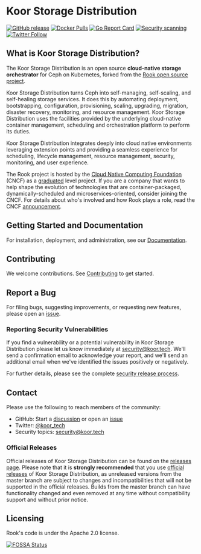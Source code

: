 # Koor Storage Distribution

[![GitHub release](https://img.shields.io/github/release/koor-tech/koor/all.svg)](https://github.com/koor-tech/koor/releases)
[![Docker Pulls](https://img.shields.io/docker/pulls/koor-tech/ceph)](https://hub.docker.com/u/koorinc)
[![Go Report Card](https://goreportcard.com/badge/github.com/koor-tech/koor)](https://goreportcard.com/report/github.com/koor-tech/koor)
[![Security scanning](https://github.com/koor-tech/koor/actions/workflows/synk.yaml/badge.svg)](https://github.com/koor-tech/koor/actions/workflows/synk.yaml)
[![Twitter Follow](https://img.shields.io/twitter/follow/koor_tech.svg?style=social&label=Follow)](https://twitter.com/intent/follow?screen_name=koor_tech&user_id=1509666502714265604)

## What is Koor Storage Distribution?

The Koor Storage Distribution is an open source **cloud-native storage orchestrator** for Ceph on Kubernetes, forked from the [Rook open source project](https://github.com/rook/rook).

Koor Storage Distribution turns Ceph into self-managing, self-scaling, and self-healing storage services. It does this by automating deployment, bootstrapping, configuration, provisioning, scaling, upgrading, migration, disaster recovery, monitoring, and resource management. Koor Storage Distribution uses the facilities provided by the underlying cloud-native container management, scheduling and orchestration platform to perform its duties.

Koor Storage Distribution integrates deeply into cloud native environments leveraging extension points and providing a seamless experience for scheduling, lifecycle management, resource management, security, monitoring, and user experience.

The Rook project is hosted by the [Cloud Native Computing Foundation](https://cncf.io) (CNCF) as a [graduated](https://www.cncf.io/announcements/2020/10/07/cloud-native-computing-foundation-announces-rook-graduation/) level project. If you are a company that wants to help shape the evolution of technologies that are container-packaged, dynamically-scheduled and microservices-oriented, consider joining the CNCF. For details about who's involved and how Rook plays a role, read the CNCF [announcement](https://www.cncf.io/blog/2018/01/29/cncf-host-rook-project-cloud-native-storage-capabilities).

## Getting Started and Documentation

For installation, deployment, and administration, see our [Documentation](https://docs.koor.tech/docs/latest).

## Contributing

We welcome contributions. See [Contributing](CONTRIBUTING.md) to get started.

## Report a Bug

For filing bugs, suggesting improvements, or requesting new features, please open an [issue](https://github.com/koor-tech/koor/issues).

### Reporting Security Vulnerabilities

If you find a vulnerability or a potential vulnerability in Koor Storage Distribution please let us know immediately at
[security@koor.tech](mailto:security@koor.tech). We'll send a confirmation email to acknowledge your
report, and we'll send an additional email when we've identified the issues positively or
negatively.

For further details, please see the complete [security release process](SECURITY.md).

## Contact

Please use the following to reach members of the community:

- GitHub: Start a [discussion](https://github.com/koor-tech/koor/discussions) or open an [issue](https://github.com/koor-tech/koor/issues)
- Twitter: [@koor_tech](https://twitter.com/koor_tech)
- Security topics: [security@koor.tech](#reporting-security-vulnerabilities)

### Official Releases

Official releases of Koor Storage Distribution can be found on the [releases page](https://github.com/koor-tech/koor/releases).
Please note that it is **strongly recommended** that you use [official releases](https://github.com/koor-tech/koor/releases) of Koor Storage Distribution, as unreleased versions from the master branch are subject to changes and incompatibilities that will not be supported in the official releases.
Builds from the master branch can have functionality changed and even removed at any time without compatibility support and without prior notice.

## Licensing

Rook's code is under the Apache 2.0 license.

[![FOSSA Status](https://app.fossa.io/api/projects/git%2Bgithub.com%2Fkoor-tech%2koor.svg?type=large)](https://app.fossa.io/projects/git%2Bgithub.com%2Fkoor-tech%2koor?ref=badge_large)
